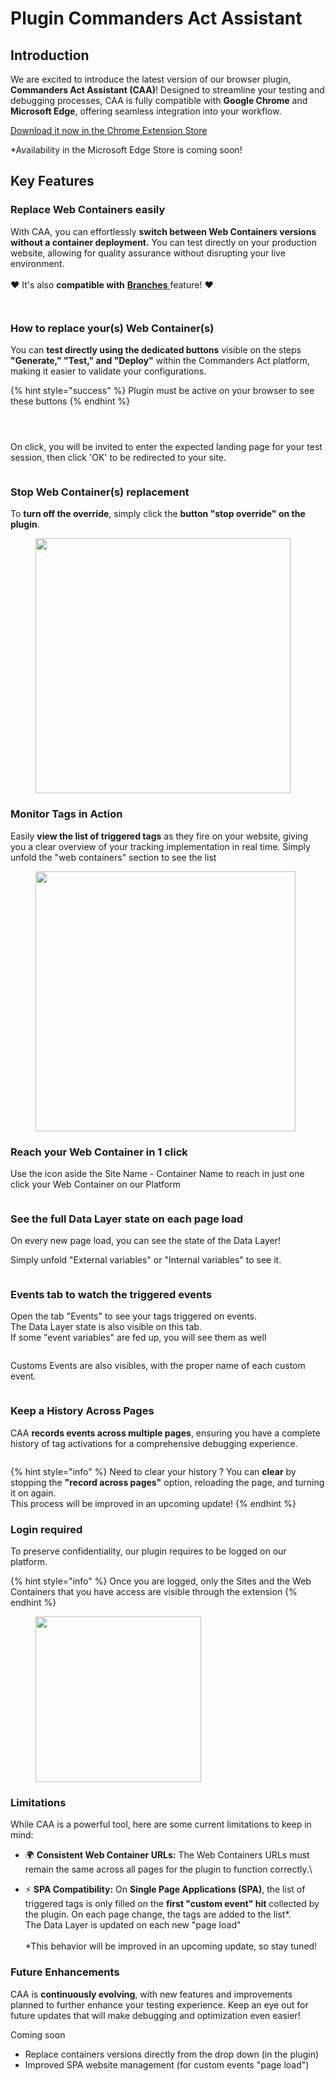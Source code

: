# Plugin Commanders Act Assistant

## Introduction

We are excited to introduce the latest version of our browser plugin, **Commanders Act Assistant (CAA)**! Designed to streamline your testing and debugging processes, CAA is fully compatible with **Google Chrome** and **Microsoft Edge**, offering seamless integration into your workflow.

[Download it now in the Chrome Extension Store](https://chromewebstore.google.com/detail/commanders-act-assistant/lfaifjhjdolnpnlgeohohaalbeidhlpj)

\*Availability in the Microsoft Edge Store is coming soon!

## Key Features &#x20;

### Replace Web Containers easily

With CAA, you can effortlessly **switch between Web Containers versions without a container deployment.** You can test directly on your production website, allowing for quality assurance without disrupting your live environment.\
\
:heart: It's also **compatible with** [**Branches** ](../branches.md)feature! :heart:&#x20;

<figure><img src="../../../../../../../../.gitbook/assets/image (13).png" alt=""><figcaption></figcaption></figure>

<figure><img src="../../../../../../../../.gitbook/assets/Capture d&#x27;écran 2025-02-27 185120.png" alt=""><figcaption></figcaption></figure>

### How to replace your(s) Web Container(s)

You can **test directly using the dedicated buttons** visible on the steps **"Generate," "Test," and "Deploy"** within the Commanders Act platform, making it easier to validate your configurations.

{% hint style="success" %}
Plugin must be active on your browser to see these buttons
{% endhint %}

<figure><img src="../../../../../../../../.gitbook/assets/image (570).png" alt=""><figcaption></figcaption></figure>

<figure><img src="../../../../../../../../.gitbook/assets/image (571).png" alt=""><figcaption></figcaption></figure>

<figure><img src="../../../../../../../../.gitbook/assets/image (572).png" alt=""><figcaption></figcaption></figure>

On click, you will be invited to enter the expected landing page for your test session, then click 'OK' to be redirected to your site.

<figure><img src="../../../../../../../../.gitbook/assets/image (575).png" alt=""><figcaption></figcaption></figure>

### Stop Web Container(s) replacement&#x20;

To **turn off the override**, simply click the **button "stop override" on the plugin**.

<figure><img src="../../../../../../../../.gitbook/assets/image (1) (1) (1) (1).png" alt="" width="408"><figcaption></figcaption></figure>

### Monitor Tags in Action

Easily **view the list of triggered tags** as they fire on your website, giving you a clear overview of your tracking implementation in real time. Simply unfold the "web containers" section to see the list

<figure><img src="../../../../../../../../.gitbook/assets/image (603).png" alt="" width="416"><figcaption></figcaption></figure>

### Reach your Web Container in 1 click

Use the icon aside the Site Name - Container Name to reach in just one click your Web Container on our Platform

<figure><img src="../../../../../../../../.gitbook/assets/image (14).png" alt=""><figcaption></figcaption></figure>

### See the full Data Layer state on each page load

On every new page load, you can see the state of the Data Layer!

Simply unfold "External variables" or "Internal variables" to see it.

<figure><img src="../../../../../../../../.gitbook/assets/image (605).png" alt=""><figcaption></figcaption></figure>

### Events tab to watch the triggered events

Open the tab "Events" to see your tags triggered on events.\
The Data Layer state is also visible on this tab.\
If some "event variables" are fed up, you will see them as well

<figure><img src="../../../../../../../../.gitbook/assets/image (606).png" alt=""><figcaption></figcaption></figure>

Customs Events are also visibles, with the proper name of each custom event.

<figure><img src="../../../../../../../../.gitbook/assets/image (608).png" alt=""><figcaption></figcaption></figure>

### Keep a History Across Pages

CAA **records events across multiple pages**, ensuring you have a complete history of tag activations for a comprehensive debugging experience.

<figure><img src="../../../../../../../../.gitbook/assets/image (576).png" alt=""><figcaption></figcaption></figure>

{% hint style="info" %}
Need to clear your history ? You can **clear** by stopping the **"record across pages"** option, reloading the page, and turning it on again. \
This process will be improved in an upcoming update!
{% endhint %}

### Login required

To preserve confidentiality, our plugin requires to be logged on our platform.

{% hint style="info" %}
Once you are logged, only the Sites and the Web Containers that you have access are visible through the extension
{% endhint %}

<figure><img src="../../../../../../../../.gitbook/assets/image (12).png" alt="" width="265"><figcaption></figcaption></figure>

### Limitations

While CAA is a powerful tool, here are some current limitations to keep in mind:

* 🌍 **Consistent Web Container URLs:** The Web Containers URLs must remain the same across all pages for the plugin to function correctly.\

* ⚡ **SPA Compatibility:** On **Single Page Applications (SPA)**, the list of triggered tags is only filled on the **first "custom event" hit** collected by the plugin. On each page change, the tags are added to the list\*. \
  The Data Layer is updated on each new "page load"\
  \
  \*This behavior will be improved in an upcoming update, so stay tuned!

### Future Enhancements

CAA is **continuously evolving**, with new features and improvements planned to further enhance your testing experience. Keep an eye out for future updates that will make debugging and optimization even easier!

Coming soon

* Replace containers versions directly from the drop down (in the plugin)
* Improved SPA website management (for custom events "page load")








